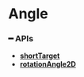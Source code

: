# Angle

### **━ APIs**

* [**shortTarget**](shorttarget.md)
* [**rotationAngle2D**](rotationangle2d.md)

